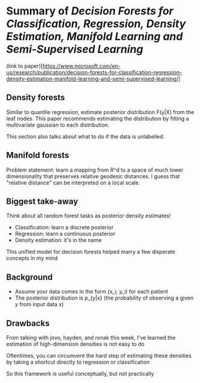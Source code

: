# Summary of _Decision Forests for Classification, Regression, Density Estimation, Manifold Learning and Semi-Supervised Learning_

(link to paper)[https://www.microsoft.com/en-us/research/publication/decision-forests-for-classification-regression-density-estimation-manifold-learning-and-semi-supervised-learning/]

## Density forests
Similar to quantile regression, estimate posterior distribution F(y|X) from the leaf nodes. This paper recommends estimating the distribution by fitting a multivariate gaussian to each distribution.

This section also talks about what to do if the data is unlabelled. 

## Manifold forests
Problem statement: learn a mapping from R^d to a space of much lower dimensionality that preserves relative geodesic distances. I guess that "relative distance" can be interpreted on a local scale.

## Biggest take-away
Think about all random forest tasks as posterior density estimates!

- Classification: learn a discrete posterior
- Regression: learn a continuous posterior
- Density estimation: it's in the name

This unified model for decision forests helped marry a few disperate concepts in my mind

## Background
- Assume your data comes in the form _(x_i, y_i)_ for each patient
- The posterior distribution is p_{y|x} (the probability of observing a given _y_ from input data _x_)

## Drawbacks

From talking with jovo, hayden, and ronak this week, I've learned the estimation of high-dimension densities is not easy to do

Oftentimes, you can circumvent the hard step of estimating these densities by taking a shortcut directly to regression or classification

So this framework is useful conceptually, but not practically
